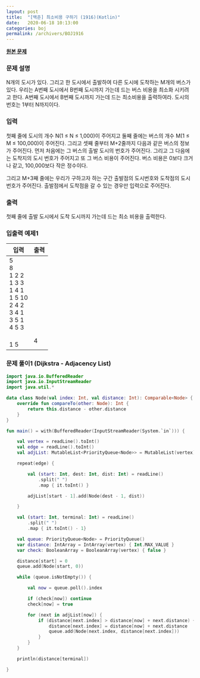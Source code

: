 ```yaml
---
layout: post
title:  "[백준] 최소비용 구하기 (1916)(Kotlin)"
date:   2020-06-18 10:13:00
categories: boj
permalink: /archivers/BOJ1916
---
```


**[원본 문제](https://www.acmicpc.net/problem/1916)**

### 문제 설명

N개의 도시가 있다. 그리고 한 도시에서 출발하여 다른 도시에 도착하는 M개의 버스가 있다. 우리는 A번째 도시에서 B번째 도시까지 가는데 드는 버스 비용을 최소화 시키려고 한다. A번째 도시에서 B번째 도시까지 가는데 드는 최소비용을 출력하여라. 도시의 번호는 1부터 N까지이다.

### 입력

첫째 줄에 도시의 개수 N(1 ≤ N ≤ 1,000)이 주어지고 둘째 줄에는 버스의 개수 M(1 ≤ M ≤ 100,000)이 주어진다. 그리고 셋째 줄부터 M+2줄까지 다음과 같은 버스의 정보가 주어진다. 먼저 처음에는 그 버스의 출발 도시의 번호가 주어진다. 그리고 그 다음에는 도착지의 도시 번호가 주어지고 또 그 버스 비용이 주어진다. 버스 비용은 0보다 크거나 같고, 100,000보다 작은 정수이다.

그리고 M+3째 줄에는 우리가 구하고자 하는 구간 출발점의 도시번호와 도착점의 도시번호가 주어진다. 출발점에서 도착점을 갈 수 있는 경우만 입력으로 주어진다.

### 출력

첫째 줄에 출발 도시에서 도착 도시까지 가는데 드는 최소 비용을 출력한다.


### 입출력 예제1

|입력|출력|
|-----|-----|
|5<br>8<br>1 2 2<br>1 3 3<br>1 4 1<br>1 5 10<br>2 4 2<br>3 4 1<br>3 5 1<br>4 5 3
<br>1 5|4|


### 문제 풀이1 (Dijkstra - Adjacency List)

```kotlin
import java.io.BufferedReader
import java.io.InputStreamReader
import java.util.*

data class Node(val index: Int, val distance: Int): Comparable<Node> {
    override fun compareTo(other: Node): Int {
        return this.distance - other.distance
    }
}

fun main() = with(BufferedReader(InputStreamReader(System.`in`))) {

    val vertex = readLine().toInt()
    val edge = readLine().toInt()
    val adjList: MutableList<PriorityQueue<Node>> = MutableList(vertex) { PriorityQueue<Node>() }

    repeat(edge) {

        val (start: Int, dest: Int, dist: Int) = readLine()
            .split(" ")
            .map { it.toInt() }

        adjList[start - 1].add(Node(dest - 1, dist))

    }

    val (start: Int, terminal: Int) = readLine()
        .split(" ")
        .map { it.toInt() - 1}

    val queue: PriorityQueue<Node> = PriorityQueue()
    var distance: IntArray = IntArray(vertex) { Int.MAX_VALUE }
    var check: BooleanArray = BooleanArray(vertex) { false }

    distance[start] = 0
    queue.add(Node(start, 0))

    while (queue.isNotEmpty()) {

        val now = queue.poll().index

        if (check[now]) continue
        check[now] = true

        for (next in adjList[now]) {
            if (distance[next.index] > distance[now] + next.distance) {
                distance[next.index] = distance[now] + next.distance
                queue.add(Node(next.index, distance[next.index]))
            }
        }
    }

    println(distance[terminal])

}
```
